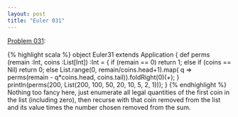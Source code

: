 ```yaml
---
layout: post
title: "Euler 031"
---
```


[Problem 031]\:

{% highlight scala %}
object Euler31 extends Application {
  def perms (remain :Int, coins :List[Int]) :Int = {
    if (remain == 0) return 1;
    else if (coins == Nil) return 0;
    else List.range(0, remain/coins.head+1).map(
      q => perms(remain - q*coins.head, coins.tail)).foldRight(0)(_+_);
  }
  println(perms(200, List(200, 100, 50, 20, 10, 5, 2, 1)));
}
{% endhighlight %}
Nothing too fancy here, just enumerate all legal quantities of the first coin in the list (including zero), then recurse with that coin removed from the list and its value times the number chosen removed from the sum.



[Problem 031]: http://projecteuler.net/index.php?section=problems&id=31
